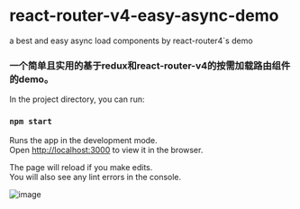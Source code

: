 # react-router-v4-easy-async-demo
a best and easy async load components by react-router4`s demo

### 一个简单且实用的基于redux和react-router-v4的按需加载路由组件的demo。

In the project directory, you can run:

### `npm start`

Runs the app in the development mode.<br>
Open [http://localhost:3000](http://localhost:3000) to view it in the browser.

The page will reload if you make edits.<br>
You will also see any lint errors in the console.


![image](https://thumbs.gfycat.com/ThisOrangeKoodoo-max-1mb.gif)
